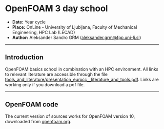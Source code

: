 # **OpenFOAM 3 day school**

- **Date:** Year cycle
- **Place:** OnLine - University of Ljubljana, Faculty of Mechanical Engineering, HPC Lab (LECAD)
- **Author:** Aleksander Sandro GRM (aleksander.grm@fpp.uni-lj.si)

---
## Introduction

OpenFOAM basics school in combination with an HPC environment. All links to relevant literature are accessible through the file
[tools_and_literature/presentation_eurocc__literature_and_tools.pdf](https://github.com/aleksandergrm/OpenFOAM_school/blob/main/tools_and_literature/presentation_eurocc__literature_and_tools.pdf). Links are working only if you download a pdf file.

---
 
## OpenFOAM code

The current version of sources works for OpenFOAM version 10, downloaded from [openfoam.org](https://openfoam.org).  